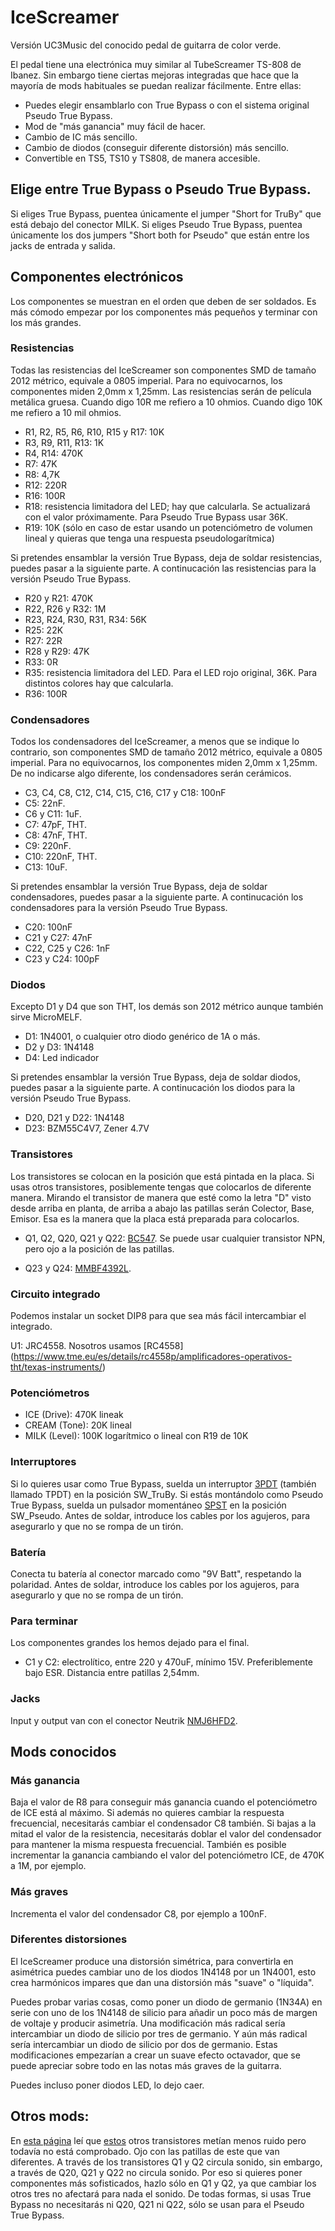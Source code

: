 # IceScreamer
Versión UC3Music del conocido pedal de guitarra de color verde.

El pedal tiene una electrónica muy similar al TubeScreamer TS-808 de Ibanez. Sin embargo tiene ciertas mejoras integradas que hace que la mayoría de mods habituales se puedan realizar fácilmente.
Entre ellas:
- Puedes elegir ensamblarlo con True Bypass o con el sistema original Pseudo True Bypass.
- Mod de "más ganancia" muy fácil de hacer.
- Cambio de IC más sencillo.
- Cambio de diodos (conseguir diferente distorsión) más sencillo.
- Convertible en TS5, TS10 y TS808, de manera accesible.


## Elige entre True Bypass o Pseudo True Bypass.

Si eliges True Bypass, puentea únicamente el jumper "Short for TruBy" que está debajo del conector MILK. 
Si eliges Pseudo True Bypass, puentea únicamente los dos jumpers "Short both for Pseudo" que están entre los jacks de entrada y salida.

## Componentes electrónicos
Los componentes se muestran en el orden que deben de ser soldados. Es más cómodo empezar por los componentes más pequeños y terminar con los más grandes.

### Resistencias
Todas las resistencias del IceScreamer son componentes SMD de tamaño 2012 métrico, equivale a 0805 imperial. Para no equivocarnos, los componentes miden 2,0mm x 1,25mm.
Las resistencias serán de película metálica gruesa.
Cuando digo 10R me refiero a 10 ohmios. Cuando digo 10K me refiero a 10 mil ohmios.

- R1, R2, R5, R6, R10, R15 y R17: 10K
- R3, R9, R11, R13: 1K
- R4, R14: 470K
- R7: 47K
- R8: 4,7K
- R12: 220R
- R16: 100R
- R18: resistencia limitadora del LED; hay que calcularla. Se actualizará con el valor próximamente. Para Pseudo True Bypass usar 36K.
- R19: 10K (sólo en caso de estar usando un potenciómetro de volumen lineal y quieras que tenga una respuesta pseudologarítmica)

Si pretendes ensamblar la versión True Bypass, deja de soldar resistencias, puedes pasar a la siguiente parte.
A continucación las resistencias para la versión Pseudo True Bypass.

- R20 y R21: 470K
- R22, R26 y R32: 1M
- R23, R24, R30, R31, R34: 56K
- R25: 22K
- R27: 22R
- R28 y R29: 47K
- R33: 0R
- R35: resistencia limitadora del LED. Para el LED rojo original, 36K. Para distintos colores hay que calcularla.
- R36: 100R

### Condensadores
Todos los condensadores del IceScreamer, a menos que se indique lo contrario, son componentes SMD de tamaño 2012 métrico, equivale a 0805 imperial. Para no equivocarnos, los componentes miden 2,0mm x 1,25mm.
De no indicarse algo diferente, los condensadores serán cerámicos.

- C3, C4, C8, C12, C14, C15, C16, C17 y C18: 100nF
- C5: 22nF.
- C6 y C11: 1uF.
- C7: 47pF, THT.
- C8: 47nF, THT.
- C9: 220nF.
- C10: 220nF, THT.
- C13: 10uF.

Si pretendes ensamblar la versión True Bypass, deja de soldar condensadores, puedes pasar a la siguiente parte.
A continucación los condensadores para la versión Pseudo True Bypass.

- C20: 100nF
- C21 y C27: 47nF
- C22, C25 y C26: 1nF
- C23 y C24: 100pF

### Diodos
Excepto D1 y D4 que son THT, los demás son 2012 métrico aunque también sirve MicroMELF.

- D1: 1N4001, o cualquier otro diodo genérico de 1A o más.
- D2 y D3: 1N4148
- D4: Led indicador

Si pretendes ensamblar la versión True Bypass, deja de soldar diodos, puedes pasar a la siguiente parte.
A continucación los diodos para la versión Pseudo True Bypass.

- D20, D21 y D22: 1N4148
- D23: BZM55C4V7, Zener 4.7V

### Transistores
Los transistores se colocan en la posición que está pintada en la placa. Si usas otros transistores, posiblemente tengas que colocarlos de diferente manera. Mirando el transistor de manera que esté como la letra "D" visto desde arriba en planta, de arriba a abajo las patillas serán Colector, Base, Emisor. Esa es la manera que la placa está preparada para colocarlos.


- Q1, Q2, Q20, Q21 y Q22: [BC547](https://www.tme.eu/es/details/bc547-cdi/transistores-npn-tht/cdil/bc547/). Se puede usar cualquier transistor NPN, pero ojo a la posición de las patillas.

- Q23 y Q24: [MMBF4392L](https://www.tme.eu/es/details/mmbf4392lt1g/transistores-con-canal-n-smd/on-semiconductor/). 

### Circuito integrado
Podemos instalar un socket DIP8 para que sea más fácil intercambiar el integrado.

U1: JRC4558. Nosotros usamos [RC4558] (https://www.tme.eu/es/details/rc4558p/amplificadores-operativos-tht/texas-instruments/)

### Potenciómetros
- ICE (Drive): 470K lineak
- CREAM (Tone): 20K lineal
- MILK (Level): 100K logarítmico o lineal con R19 de 10K

### Interruptores
Si lo quieres usar como True Bypass, suelda un interruptor [3PDT](https://es.aliexpress.com/item/32530834644.html?spm=a2g0s.9042311.0.0.1ec663c0FUsGGv) (también llamado TPDT) en la posición SW_TruBy.
Si estás montándolo como Pseudo True Bypass, suelda un pulsador momentáneo [SPST](https://es.aliexpress.com/item/32918205335.html?spm=a2g0o.productlist.0.0.4da0520bgPKH60&algo_pvid=74ea01d2-d432-4e98-9630-f63bd3b4dfa1&algo_expid=74ea01d2-d432-4e98-9630-f63bd3b4dfa1-12&btsid=0b0a01f815821201808298358e4f6b&ws_ab_test=searchweb0_0,searchweb201602_,searchweb201603_) en la posición SW_Pseudo. Antes de soldar, introduce los cables por los agujeros, para asegurarlo y que no se rompa de un tirón.

### Batería
Conecta tu batería al conector marcado como "9V Batt", respetando la polaridad.
Antes de soldar, introduce los cables por los agujeros, para asegurarlo y que no se rompa de un tirón.

### Para terminar
Los componentes grandes los hemos dejado para el final.
- C1 y C2: electrolítico, entre 220 y 470uF, mínimo 15V. Preferiblemente bajo ESR. Distancia entre patillas 2,54mm.

### Jacks
Input y output van con el conector Neutrik [NMJ6HFD2](https://www.tme.eu/es/details/ntr-nmj6hfd2/conectores-jack/neutrik/nmj6hfd2/).

## Mods conocidos
### Más ganancia
Baja el valor de R8 para conseguir más ganancia cuando el potenciómetro de ICE está al máximo. Si además no quieres cambiar la respuesta frecuencial, necesitarás cambiar el condensador C8 también. Si bajas a la mitad el valor de la resistencia, necesitarás doblar el valor del condensador para mantener la misma respuesta frecuencial.
También es posible incrementar la ganancia cambiando el valor del potenciómetro ICE, de 470K a 1M, por ejemplo.

### Más graves
Incrementa el valor del condensador C8, por ejemplo a 100nF.

### Diferentes distorsiones
El IceScreamer produce una distorsión simétrica, para convertirla en asimétrica puedes cambiar uno de los diodos 1N4148 por un 1N4001, esto crea harmónicos impares que dan una distorsión más "suave" o "líquida".

Puedes probar varias cosas, como poner un diodo de germanio (1N34A) en serie con uno de los 1N4148 de silicio para añadir un poco más de margen de voltaje y producir asimetría. Una modificación más radical sería intercambiar un diodo de silicio por tres de germanio. Y aún más radical sería intercambiar un diodo de silicio por dos de germanio. Estas modificaciones empezarían a crear un suave efecto octavador, que se puede apreciar sobre todo en las notas más graves de la guitarra.

Puedes incluso poner diodos LED, lo dejo caer.

## Otros mods:
En [esta página](https://www.electrosmash.com/tube-screamer-analysis) leí que [estos](https://www.tme.eu/es/details/2sc1815-cen/transistores-npn-tht/central-semiconductor-corp/2sc1815/) otros transistores metían menos ruido pero todavía no está comprobado. Ojo con las patillas de este que van diferentes.
A través de los transistores Q1 y Q2 circula sonido, sin embargo, a través de Q20, Q21 y Q22 no circula sonido. Por eso si quieres poner componentes más sofisticados, hazlo sólo en Q1 y Q2, ya que cambiar los otros tres no afectará para nada el sonido. De todas formas, si usas True Bypass no necesitarás ni Q20, Q21 ni Q22, sólo se usan para el Pseudo True Bypass.
